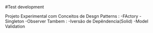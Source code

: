 #Test development

Projeto Experimental com Conceitos de Desgn Patterns :
-FActory
-Singleton
-Observer
Tambem :
-Iversão de Depêndencia(Solid)
-Model Validation
